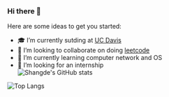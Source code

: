 ### Hi there 👋



Here are some ideas to get you started:

- 🎓 I’m currently sutding at [UC Davis](https://www.ucdavis.edu/)
- 👯 I’m looking to collaborate on doing [leetcode](https://leetcode.com/problemset/algorithms/)
- 🌱 I’m currently learning computer network and OS
- 🚀 I’m looking for an internship  
![Shangde's GitHub stats](https://github-readme-stats.vercel.app/api?username=ShangdeHan&show_icons=true&theme=material-palenight&hide=contribs,prs)

![Top Langs](https://github-readme-stats.vercel.app/api/top-langs/?username=ShangdeHan&layout=compact&theme=material-palenight)

